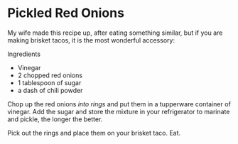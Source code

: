 # Pickled Red Onions

My wife made this recipe up, after eating something similar, but if you are making brisket tacos, it is the most wonderful accessory:

Ingredients
* Vinegar
* 2 chopped red onions
* 1 tablespoon of sugar
* a dash of chili powder

Chop up the red onions _into rings_ and put them in a tupperware container of vinegar. Add the sugar and store the mixture in your refrigerator to marinate and pickle, the longer the better.

Pick out the rings and place them on your brisket taco. Eat.
